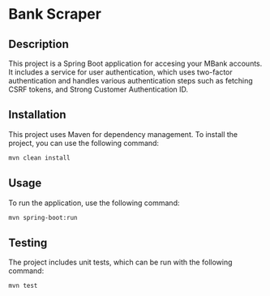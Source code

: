 # Bank Scraper

## Description

This project is a Spring Boot application for accesing your MBank accounts.
It includes a service for user authentication, 
which uses two-factor authentication and handles various authentication steps such as fetching CSRF tokens, and Strong Customer Authentication ID.

## Installation

This project uses Maven for dependency management. To install the project, you can use the following command:

```bash
mvn clean install
```

## Usage
To run the application, use the following command:

```bash
mvn spring-boot:run
```

## Testing
The project includes unit tests, which can be run with the following command:

```bash
mvn test
```
